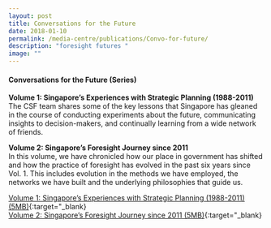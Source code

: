 ```yaml
---
layout: post
title: Conversations for the Future
date: 2018-01-10
permalink: /media-centre/publications/Convo-for-future/
description: "foresight futures "
image: ""
---
```




#### **Conversations for the Future (Series)**

**Volume 1: Singapore’s Experiences with Strategic Planning (1988-2011)**    
The CSF team shares some of the key lessons that Singapore has gleaned in the course of conducting experiments about the future, communicating insights to decision-makers, and continually learning from a wide network of friends.

**Volume 2: Singapore’s Foresight Journey since 2011**    
In this volume, we have chronicled how our place in government has shifted and how the practice of foresight has evolved in the past six years since Vol. 1. This includes evolution in the methods we have employed, the networks we have built and the underlying philosophies that guide us.

[Volume 1: Singapore’s Experiences with Strategic Planning (1988-2011) (5MB)](/files/media-centre/publications/conversations-for-the-future.pdf){:target="_blank}  
[Volume 2: Singapore’s Foresight Journey since 2011 (5MB)](/files/media-centre/publications/conversations_vol2-publication-web.pdf){:target="_blank}

